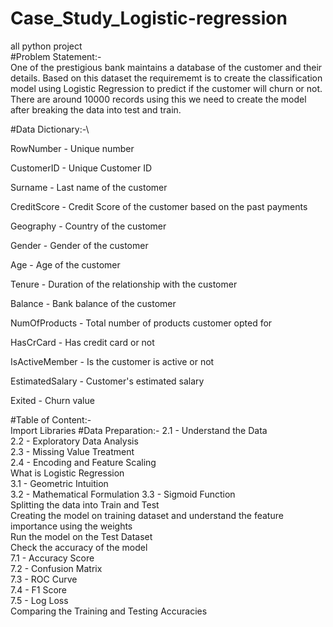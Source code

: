 # Case_Study_Logistic-regression
all python project\
#Problem Statement:-\
One of the prestigious bank maintains a database of the customer and their details. Based on this dataset the requirememt is to create the classification model using Logistic Regression to predict if the customer will churn or not. There are around 10000 records using this we need to create the model after breaking the data into test and train.

#Data Dictionary:-\

RowNumber - Unique number

CustomerID - Unique Customer ID

Surname - Last name of the customer

CreditScore - Credit Score of the customer based on the past payments

Geography - Country of the customer

Gender - Gender of the customer

Age - Age of the customer

Tenure - Duration of the relationship with the customer

Balance - Bank balance of the customer

NumOfProducts - Total number of products customer opted for

HasCrCard - Has credit card or not

IsActiveMember - Is the customer is active or not

EstimatedSalary - Customer's estimated salary

Exited - Churn value

#Table of Content:-\
Import Libraries
#Data Preparation:-
2.1 - Understand the Data\
2.2 - Exploratory Data Analysis\
2.3 - Missing Value Treatment\
2.4 - Encoding and Feature Scaling\
What is Logistic Regression\
3.1 - Geometric Intuition\
3.2 - Mathematical Formulation
3.3 - Sigmoid Function\
Splitting the data into Train and Test\
Creating the model on training dataset and understand the feature importance using the weights\
Run the model on the Test Dataset\
Check the accuracy of the model\
7.1 - Accuracy Score\
7.2 - Confusion Matrix\
7.3 - ROC Curve\
7.4 - F1 Score\
7.5 - Log Loss\
Comparing the Training and Testing Accuracies
